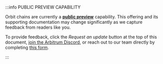 :::info PUBLIC PREVIEW CAPABILITY

Orbit chains are currently a **[public preview](/launch-orbit-chain/concepts/public-preview-expectations)** capability. This offering and its supporting documentation may change significantly as we capture feedback from readers like you.

To provide feedback, click the _Request an update_ button at the top of this document, [join the Arbitrum Discord](https://discord.gg/arbitrum), or reach out to our team directly by completing [this form](http://bit.ly/3yy6EUK).

:::
